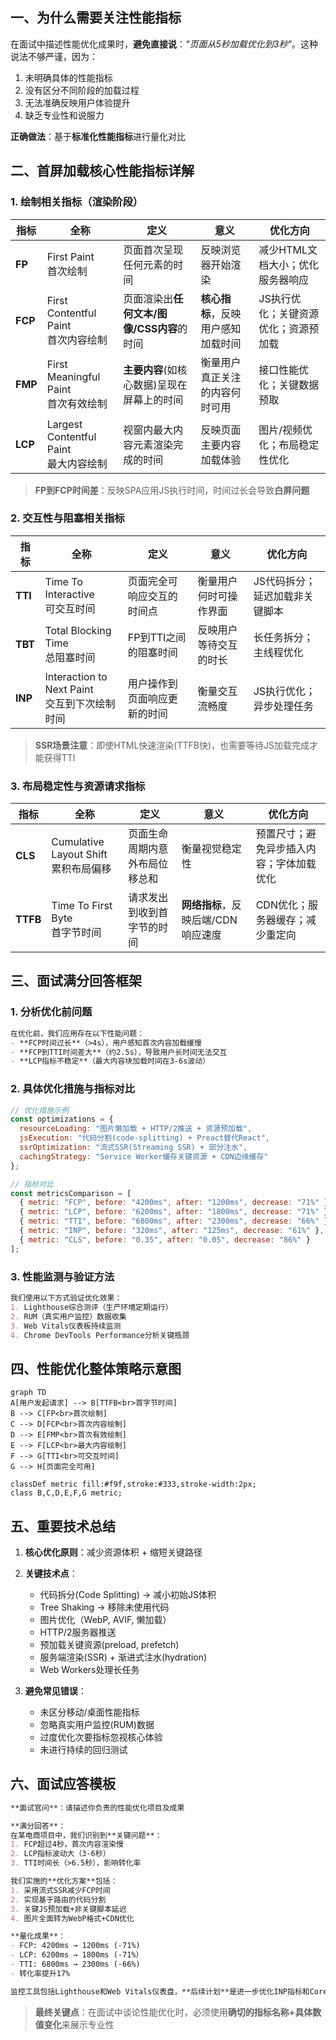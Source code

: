 
## 一、为什么需要关注性能指标

在面试中描述性能优化成果时，**避免直接说**：*"页面从5秒加载优化到3秒"*。这种说法不够严谨，因为：

1. 未明确具体的性能指标
2. 没有区分不同阶段的加载过程
3. 无法准确反映用户体验提升
4. 缺乏专业性和说服力

**正确做法**：基于**标准化性能指标**进行量化对比

## 二、首屏加载核心性能指标详解

### 1. 绘制相关指标（渲染阶段）

| 指标 | 全称 | 定义 | 意义 | 优化方向 |
|------|------|------|------|---------|
| **FP** | First Paint<br>首次绘制 | 页面首次呈现任何元素的时间 | 反映浏览器开始渲染 | 减少HTML文档大小；优化服务器响应 |
| **FCP** | First Contentful Paint<br>首次内容绘制 | 页面渲染出**任何文本/图像/CSS内容**的时间 | **核心指标**，反映用户感知加载时间 | JS执行优化；关键资源优化；资源预加载 |
| **FMP** | First Meaningful Paint<br>首次有效绘制 | **主要内容**(如核心数据)呈现在屏幕上的时间 | 衡量用户真正关注的内容何时可用 | 接口性能优化；关键数据预取 |
| **LCP** | Largest Contentful Paint<br>最大内容绘制 | 视窗内最大内容元素渲染完成的时间 | 反映页面主要内容加载体验 | 图片/视频优化；布局稳定性优化 |

> **FP到FCP时间差**：反映SPA应用JS执行时间，时间过长会导致**白屏问题**

### 2. 交互性与阻塞相关指标

| 指标 | 全称 | 定义 | 意义 | 优化方向 |
|------|------|------|------|---------|
| **TTI** | Time To Interactive<br>可交互时间 | 页面完全可响应交互的时间点 | 衡量用户何时可操作界面 | JS代码拆分；延迟加载非关键脚本 |
| **TBT** | Total Blocking Time<br>总阻塞时间 | FP到TTI之间的阻塞时间 | 反映用户等待交互的时长 | 长任务拆分；主线程优化 |
| **INP** | Interaction to Next Paint<br>交互到下次绘制时间 | 用户操作到页面响应更新的时间 | 衡量交互流畅度 | JS执行优化；异步处理任务 |

> **SSR场景注意**：即使HTML快速渲染(TTFB快)，也需要等待JS加载完成才能获得TTI

### 3. 布局稳定性与资源请求指标

| 指标 | 全称 | 定义 | 意义 | 优化方向 |
|------|------|------|------|---------|
| **CLS** | Cumulative Layout Shift<br>累积布局偏移 | 页面生命周期内意外布局位移总和 | 衡量视觉稳定性 | 预置尺寸；避免异步插入内容；字体加载优化 |
| **TTFB** | Time To First Byte<br>首字节时间 | 请求发出到收到首字节的时间 | **网络指标**，反映后端/CDN响应速度 | CDN优化；服务器缓存；减少重定向 |

## 三、面试满分回答框架

### 1. 分析优化前问题

```markdown
在优化前，我们应用存在以下性能问题：
- **FCP时间过长**（>4s），用户感知首次内容加载缓慢
- **FCP到TTI时间差大**（约2.5s），导致用户长时间无法交互
- **LCP指标不稳定**（最大内容块加载时间在3-6s波动）
```

### 2. 具体优化措施与指标对比

```javascript
// 优化措施示例
const optimizations = {
  resourceLoading: "图片懒加载 + HTTP/2推送 + 资源预加载",
  jsExecution: "代码分割(code-splitting) + Preact替代React",
  ssrOptimization: "流式SSR(Streaming SSR) + 部分注水",
  cachingStrategy: "Service Worker缓存关键资源 + CDN边缘缓存"
};

// 指标对比
const metricsComparison = [
  { metric: "FCP", before: "4200ms", after: "1200ms", decrease: "71%" },
  { metric: "LCP", before: "6200ms", after: "1800ms", decrease: "71%" },
  { metric: "TTI", before: "6800ms", after: "2300ms", decrease: "66%" },
  { metric: "INP", before: "320ms", after: "125ms", decrease: "61%" },
  { metric: "CLS", before: "0.35", after: "0.05", decrease: "86%" }
];
```

### 3. 性能监测与验证方法

```markdown
我们使用以下方式验证优化效果：
1. Lighthouse综合测评（生产环境定期运行）
2. RUM（真实用户监控）数据收集
3. Web Vitals仪表板持续监测
4. Chrome DevTools Performance分析关键瓶颈
```

## 四、性能优化整体策略示意图

```mermaid
graph TD
A[用户发起请求] --> B[TTFB<br>首字节时间]
B --> C[FP<br>首次绘制]
C --> D[FCP<br>首次内容绘制]
D --> E[FMP<br>首次有效绘制]
E --> F[LCP<br>最大内容绘制]
F --> G[TTI<br>可交互时间]
G --> H[页面完全可用]

classDef metric fill:#f9f,stroke:#333,stroke-width:2px;
class B,C,D,E,F,G metric;
```

## 五、重要技术总结

1. **核心优化原则**：减少资源体积 + 缩短关键路径

2. **关键技术点**：
   - 代码拆分(Code Splitting) → 减小初始JS体积
   - Tree Shaking → 移除未使用代码
   - 图片优化（WebP, AVIF, 懒加载）
   - HTTP/2服务器推送
   - 预加载关键资源(preload, prefetch)
   - 服务端渲染(SSR) + 渐进式注水(hydration)
   - Web Workers处理长任务

3. **避免常见错误**：
   - 未区分移动/桌面性能指标
   - 忽略真实用户监控(RUM)数据
   - 过度优化次要指标忽视核心体验
   - 未进行持续的回归测试

## 六、面试应答模板

```markdown
**面试官问**：请描述你负责的性能优化项目及成果

**满分回答**：
在某电商项目中，我们识别到**关键问题**：
1. FCP超过4秒，首次内容渲染慢
2. LCP指标波动大（3-6秒）
3. TTI时间长（>6.5秒），影响转化率

我们实施的**优化方案**包括：
1. 采用流式SSR减少FCP时间
2. 实现基于路由的代码分割
3. 关键JS预加载+非关键脚本延迟
4. 图片全面转为WebP格式+CDN优化

**量化成果**：
- FCP: 4200ms → 1200ms (-71%) 
- LCP: 6200ms → 1800ms (-71%）
- TTI: 6800ms → 2300ms (-66%)
- 转化率提升17%

监控工具包括Lighthouse和Web Vitals仪表盘，**后续计划**是进一步优化INP指标和Core Web Vitals合格率
```

> **最终关键点**：在面试中谈论性能优化时，必须使用**确切的指标名称+具体数值变化**来展示专业性
